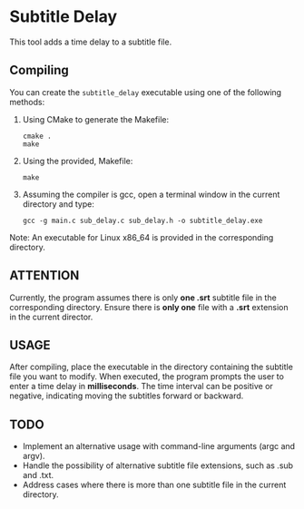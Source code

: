 # Subtitle Delay
This tool adds a time delay to a subtitle file.

## Compiling
You can create the `subtitle_delay` executable using one of the following methods:

1. Using CMake to generate the Makefile:
   ```console
   cmake .
   make
   ```
2. Using the provided, Makefile:
   ```console
   make
   ```
3. Assuming the compiler is gcc, open a terminal window in the current directory and type:
   ```console
   gcc -g main.c sub_delay.c sub_delay.h -o subtitle_delay.exe
   ```
Note: An executable for Linux x86_64 is provided in the corresponding directory.

## ATTENTION
Currently, the program assumes there is only **one .srt** subtitle file in the corresponding directory. Ensure there is **only one** file with a **.srt** extension in the current director.

## USAGE
After compiling, place the executable in the directory containing the subtitle file you want to modify. When executed, the program prompts the user to enter a time delay in **milliseconds**. The time interval can be positive or negative, indicating moving the subtitles forward or backward.

## TODO
 - Implement an alternative usage with command-line arguments (argc and argv).
 - Handle the possibility of alternative subtitle file extensions, such as .sub and .txt.
 - Address cases where there is more than one subtitle file in the current directory.
